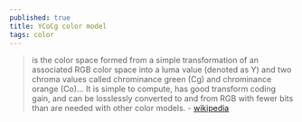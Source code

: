```yaml
---
published: true
title: YCoCg color model
tags: color
---
```

> is the color space formed from a simple transformation of an associated RGB color space into a luma value (denoted as Y) and two chroma values called chrominance green (Cg) and chrominance orange (Co)... It is simple to compute, has good transform coding gain, and can be losslessly converted to and from RGB with fewer bits than are needed with other color models. - [wikipedia](https://en.wikipedia.org/wiki/YCoCg)

